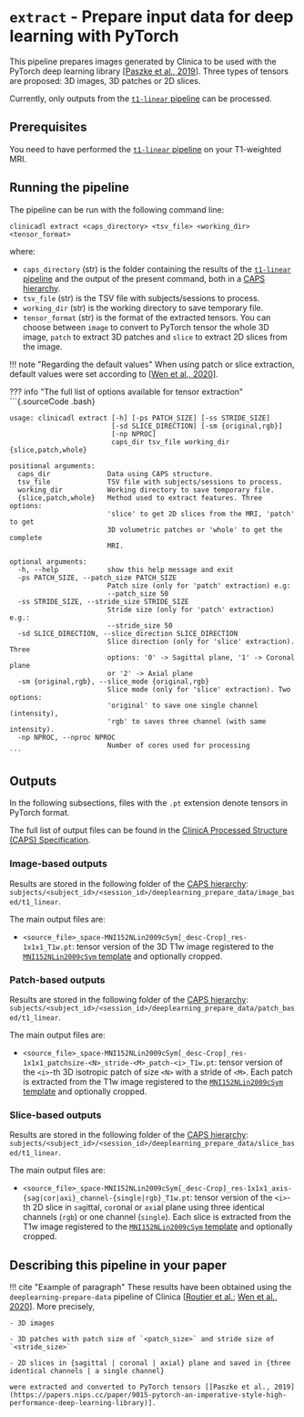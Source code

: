 # `extract` - Prepare input data for deep learning with PyTorch

This pipeline prepares images generated by Clinica to be used with the PyTorch deep learning library
[[Paszke et al., 2019](https://papers.nips.cc/paper/9015-pytorch-an-imperative-style-high-performance-deep-learning-library)].
Three types of tensors are proposed: 3D images, 3D patches or 2D slices.

Currently, only outputs from the [`t1-linear` pipeline](../Preprocessing) can be processed.

## Prerequisites
<!-- Depending on the type of feature or the type of modality you want to use, you will need to execute either the [`t1-linear` pipeline](../T1_Linear) , the [`t1-volume` pipeline](../T1_Volume) and/or the [`pet-volume` pipeline](../PET_Volume)  prior to running this pipeline. -->

You need to have performed the [`t1-linear` pipeline](../Preprocessing) on your T1-weighted MRI.

## Running the pipeline
The pipeline can be run with the following command line:
```Text
clinicadl extract <caps_directory> <tsv_file> <working_dir> <tensor_format>
```

where:

- `caps_directory` (str) is the folder containing the results of the [`t1-linear` pipeline](../Preprocessing)
and the output of the present command, both in a [CAPS hierarchy](http://www.clinica.run/doc/CAPS/Introduction).
- `tsv_file` (str) is the TSV file with subjects/sessions to process.
- `working_dir` (str) is the working directory to save temporary file.
- `tensor_format` (str) is the format of the extracted tensors.
You can choose between `image` to convert to PyTorch tensor the whole 3D image,
`patch` to extract 3D patches and `slice` to extract 2D slices from the image.

<!--By default the features are extracted from the cropped image (see the documentation of the [`t1-linear` pipeline](../T1_Linear)). You can deactivate this behaviour with the `--use_uncropped_image` flag.

Pipeline options if you use `patch` extraction:

- `--patch_size`: (int) patch size. Default value: `50`.
- `--stride_size`:  (int) stride size. Default value: `50`.

Pipeline options if you use `slice` extraction:

- `--slice_direction`: (int) slice direction. You can choose between `0` (sagittal plane), `1`(coronal plane) or `2` (axial plane). Default value: `0`.
- `--slice_mode`: (str) slice mode. You can choose between `rgb` (will save the slice in three identical channels) or `single` (will save the slice in a single channel). Default value: `rgb`.-->

!!! note "Regarding the default values"
	When using patch or slice extraction, default values were set according to [[Wen et al., 2020](https://doi.org/10.1016/j.media.2020.101694)].

??? info "The full list of options available for tensor extraction"
    ```{.sourceCode .bash}

    usage: clinicadl extract [-h] [-ps PATCH_SIZE] [-ss STRIDE_SIZE]
                             [-sd SLICE_DIRECTION] [-sm {original,rgb}]
                             [-np NPROC]
                             caps_dir tsv_file working_dir {slice,patch,whole}

    positional arguments:
      caps_dir              Data using CAPS structure.
      tsv_file              TSV file with subjects/sessions to process.
      working_dir           Working directory to save temporary file.
      {slice,patch,whole}   Method used to extract features. Three options:
                            'slice' to get 2D slices from the MRI, 'patch' to get
                            3D volumetric patches or 'whole' to get the complete
                            MRI.

    optional arguments:
      -h, --help            show this help message and exit
      -ps PATCH_SIZE, --patch_size PATCH_SIZE
                            Patch size (only for 'patch' extraction) e.g:
                            --patch_size 50
      -ss STRIDE_SIZE, --stride_size STRIDE_SIZE
                            Stride size (only for 'patch' extraction) e.g.:
                            --stride_size 50
      -sd SLICE_DIRECTION, --slice_direction SLICE_DIRECTION
                            Slice direction (only for 'slice' extraction). Three
                            options: '0' -> Sagittal plane, '1' -> Coronal plane
                            or '2' -> Axial plane
      -sm {original,rgb}, --slice_mode {original,rgb}
                            Slice mode (only for 'slice' extraction). Two options:
                            'original' to save one single channel (intensity),
                            'rgb' to saves three channel (with same intensity).
      -np NPROC, --nproc NPROC
                            Number of cores used for processing
    ```

## Outputs
In the following subsections, files with the `.pt` extension denote tensors in PyTorch format.

The full list of output files can be found in the
[ClinicA Processed Structure (CAPS) Specification](http://www.clinica.run/doc/CAPS/Specifications/#deeplearning-prepare-data-prepare-input-data-for-deep-learning-with-pytorch).

### Image-based outputs
Results are stored in the following folder of the [CAPS hierarchy](http://www.clinica.run/doc/CAPS/Introduction):
`subjects/<subject_id>/<session_id>/deeplearning_prepare_data/image_based/t1_linear`.

The main output files are:

- `<source_file>_space-MNI152NLin2009cSym[_desc-Crop]_res-1x1x1_T1w.pt`: tensor version of the 3D T1w image registered to the
[`MNI152NLin2009cSym` template](https://bids-specification.readthedocs.io/en/stable/99-appendices/08-coordinate-systems.html)
and optionally cropped.

### Patch-based outputs

Results are stored in the following folder of the [CAPS hierarchy](http://www.clinica.run/doc/CAPS/Introduction/):
`subjects/<subject_id>/<session_id>/deeplearning_prepare_data/patch_based/t1_linear`.

The main output files are:

- `<source_file>_space-MNI152NLin2009cSym[_desc-Crop]_res-1x1x1_patchsize-<N>_stride-<M>_patch-<i>_T1w.pt`:
tensor version of the `<i>`-th 3D isotropic patch of size `<N>` with a stride of `<M>`.
Each patch is extracted from the T1w image registered to the
[`MNI152NLin2009cSym` template](https://bids-specification.readthedocs.io/en/stable/99-appendices/08-coordinate-systems.html)
and optionally cropped.

### Slice-based outputs

Results are stored in the following folder of the [CAPS hierarchy](http://www.clinica.run/doc/CAPS/Introduction/):
`subjects/<subject_id>/<session_id>/deeplearning_prepare_data/slice_based/t1_linear`.

The main output files are:

- `<source_file>_space-MNI152NLin2009cSym[_desc-Crop]_res-1x1x1_axis-{sag|cor|axi}_channel-{single|rgb}_T1w.pt`:
tensor version of the `<i>`-th 2D slice in `sag`ittal, `cor`onal or `axi`al plane using three identical channels (`rgb`)
or one channel (`single`). Each slice is extracted from the T1w image registered to the
[`MNI152NLin2009cSym` template](https://bids-specification.readthedocs.io/en/stable/99-appendices/08-coordinate-systems.html)
and optionally cropped.


## Describing this pipeline in your paper

!!! cite "Example of paragraph"
    These results have been obtained using the `deeplearning-prepare-data` pipeline of Clinica
    [[Routier et al.](https://hal.inria.fr/hal-02308126/); [Wen et al., 2020](https://doi.org/10.1016/j.media.2020.101694)].
    More precisely,

    - 3D images

    - 3D patches with patch size of `<patch_size>` and stride size of `<stride_size>`

    - 2D slices in {sagittal | coronal | axial} plane and saved in {three identical channels | a single channel}

    were extracted and converted to PyTorch tensors [[Paszke et al., 2019](https://papers.nips.cc/paper/9015-pytorch-an-imperative-style-high-performance-deep-learning-library)].

